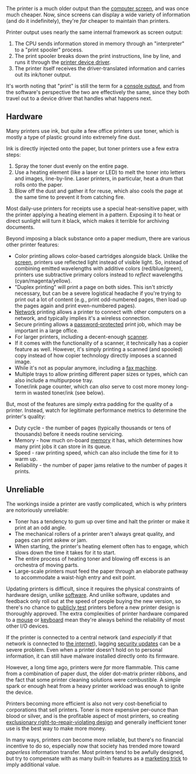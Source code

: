 
The printer is a much older output than the [computer screen](computers-screen.md), and was once much cheaper. Now, since screens can display a wide variety of information (and do it indefinitely), they're *far* cheaper to maintain than printers.

Printer output uses nearly the same internal framework as screen output:

1. The CPU sends information stored in memory through an "interpreter" to a "print spooler" process.
2. The print spooler breaks down the print instructions, line by line, and runs it through the [printer device driver](computers-os.md).
3. The printer itself receives the driver-translated information and carries out its ink/toner output.

It's worth noting that "print" is still the term for a [console output](computers-cli.md), and from the software's perspective the two are effectively the same, since they both travel out to a device driver that handles what happens next.

## Hardware

Many printers use ink, but quite a few office printers use toner, which is mostly a type of plastic ground into extremely fine dust.

Ink is directly injected onto the paper, but toner printers use a few extra steps:

1. Spray the toner dust evenly on the entire page.
2. Use a heating element (like a laser or LED) to melt the toner into letters and images, line-by-line. Laser printers, in particular, heat a drum that rolls onto the paper.
3. Blow off the dust and gather it for reuse, which also cools the page at the same time to prevent it from catching fire.

Most daily-use printers for receipts use a special heat-sensitive paper, with the printer applying a heating element in a pattern. Exposing it to heat or direct sunlight will turn it black, which makes it terrible for archiving documents.

Beyond imposing a black substance onto a paper medium, there are various other printer features:

- Color printing allows color-based cartridges alongside black. Unlike the [screen](computers-screen.md), printers use reflected light instead of visible light. So, instead of combining emitted wavelengths with additive colors (red/blue/green), printers use subtractive primary colors instead to *reflect* wavelengths (cyan/magenta/yellow).
- "Duplex printing" will print a page on both sides. This isn't *strictly* necessary, but can be a severe logistical headache if you're trying to print out a lot of content (e.g., print odd-numbered pages, then load up the pages again and print even-numbered pages).
- [Network](networks-computer.md) printing allows a printer to connect with other computers on a network, and typically implies it's a wireless connection.
- Secure printing allows a [password-protected](computers-cysec-authentication.md) print job, which may be important in a large office.
- For larger printers, including a decent-enough [scanner](computers-ocr.md).
- If it comes with the functionality of a scanner, it technically has a copier feature as well. However, it's simply printing a scanned (and spooled) copy instead of how copier technology directly imposes a scanned image.
- While it's not as popular anymore, including a [fax machine](networks-computer.md).
- Multiple trays to allow printing different paper sizes or types, which can also include a multipurpose tray.
- Toner/ink page counter, which can *also* serve to cost more money long-term in wasted toner/ink (see below).

But, most of the features are simply extra padding for the quality of a printer. Instead, watch for legitimate performance metrics to determine the printer's quality:

- Duty cycle - the number of pages (typically thousands or tens of thousands) before it needs routine servicing.
- Memory - how much on-board [memory](computers-memory.md) it has, which determines how many print jobs it can store in its queue.
- Speed - raw printing speed, which can also include the time for it to warm up.
- Reliability - the number of paper jams relative to the number of pages it prints.

## Unreliable

The workings inside a printer are vastly complicated, which is why printers are notoriously unreliable:

- Toner has a tendency to gum up over time and halt the printer or make it print at an odd angle.
- The mechanical rollers of a printer aren't always great quality, and pages can print askew or jam.
- When starting, the printer's heating element often has to engage, which slows down the time it takes for it to start.
- The entire process of heating toner and blowing off excess is an orchestra of moving parts.
- Large-scale printers must feed the paper through an elaborate pathway to accommodate a waist-high entry and exit point.

Updating printers is difficult, since it requires the physical constraints of hardware design, unlike [software](computers-software-design.md). And unlike software, updates and feedback only roll out at the speed of people buying the new version, so there's no chance to [publicly test](computers-software-redesign.md) printers before a new printer design is thoroughly approved. The extra complexities of printer hardware compared to a [mouse](computers-mouse.md) or [keyboard](computers-keyboard.md) mean they're always behind the reliability of most other I/O devices.

If the printer is connected to a central network (and *especially* if that network is connected to [the internet](computers-webdev.md)), lagging [security updates](computers-cysec.md) can be a severe problem. Even when a printer doesn't hold on to personal information, it can still have malware installed directly onto its firmware.

However, a long time ago, printers were *far* more flammable. This came from a combination of paper dust, the older dot-matrix printer ribbons, and the fact that some printer cleaning solutions were combustible. A simple spark or enough heat from a heavy printer workload was enough to ignite the device.

Printers becoming more efficient is also not very cost-beneficial to corporations that sell printers. Toner is more expensive per-ounce than blood or silver, and is the profitable aspect of most printers, so creating [exclusionary right-to-repair-violating design](faang.md) and generally inefficient toner use is the best way to make more money.

In many ways, printers *can* become more reliable, but there's no financial incentive to do so, especially now that society has trended more toward *paperless* information transfer. Most printers tend to be awfully designed, but try to compensate with as many built-in features as a [marketing trick](marketing.md) to imply additional value.
